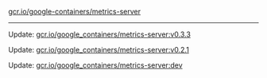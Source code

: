 [gcr.io/google-containers/metrics-server](https://hub.docker.com/r/cruse/metrics-server/tags/) 

----
Update: [gcr.io/google_containers/metrics-server:v0.3.3](https://hub.docker.com/r/cruse/metrics-server/tags/)

Update: [gcr.io/google_containers/metrics-server:v0.2.1](https://hub.docker.com/r/cruse/metrics-server/tags/)

Update: [gcr.io/google_containers/metrics-server:dev](https://hub.docker.com/r/cruse/metrics-server/tags/)

